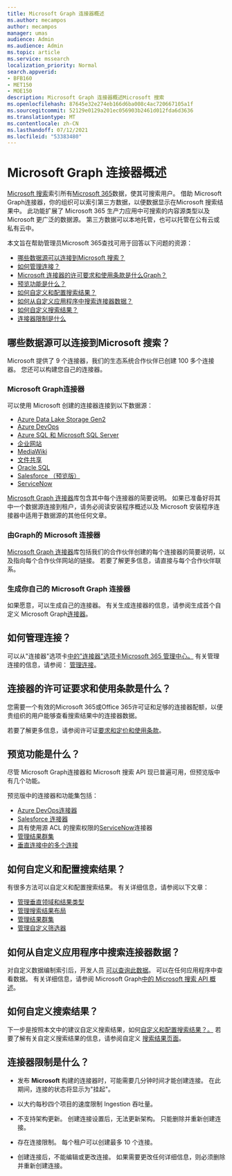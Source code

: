 ```yaml
---
title: Microsoft Graph 连接器概述
ms.author: mecampos
author: mecampos
manager: umas
audience: Admin
ms.audience: Admin
ms.topic: article
ms.service: mssearch
localization_priority: Normal
search.appverid:
- BFB160
- MET150
- MOE150
description: Microsoft Graph 连接器概述Microsoft 搜索
ms.openlocfilehash: 87645e32e274eb166d6ba008c4ac720667105a1f
ms.sourcegitcommit: 52129e0129a201ec056903b2461d012fda6d3636
ms.translationtype: MT
ms.contentlocale: zh-CN
ms.lasthandoff: 07/12/2021
ms.locfileid: "53383480"
---
```

<!---Previous ms.author: monaray --->

# <a name="overview-of-microsoft-graph-connectors"></a>Microsoft Graph 连接器概述

[Microsoft 搜索](./overview-microsoft-search.md)索引所有[Microsoft 365](https://www.microsoft.com/microsoft-365)数据，使其可搜索用户。 借助 Microsoft Graph连接器，你的组织可以索引第三方数据，以便数据显示在Microsoft 搜索结果中。 此功能扩展了 Microsoft 365 生产力应用中可搜索的内容源类型以及 Microsoft 更广泛的数据源。 第三方数据可以本地托管，也可以托管在公有云或私有云中。

<!---link Microsoft Graph reference in line 19 when we have access to relevant documentation--->

本文旨在帮助管理员Microsoft 365查找可用于回答以下问题的资源：

* [哪些数据源可以连接到Microsoft 搜索？](#what-data-sources-can-be-connected-to-microsoft-search)
* [如何管理连接？](#how-do-i-manage-my-connections)
* [Microsoft 连接器的许可要求和使用条款是什么Graph？](#what-are-the-license-requirements-and-terms-of-use-for-connectors)
* [预览功能是什么？](#what-are-the-preview-features)
* [如何自定义和配置搜索结果？](#how-do-i-customize-and-configure-search-results)
* [如何从自定义应用程序中搜索连接器数据？](#how-do-i-search-my-connector-data-from-a-custom-application)
* [如何自定义搜索结果？](#how-do-i-customize-search-results)
* [连接器限制是什么](#what-are-the-connector-limitations)

<!---Add Value, scenario, example, and/or graphic in December updates--->
<!---Probably remove architecture section below
## Architecture

The following architectural diagram of the Microsoft Graph platform shows how Graph connector content flows through content indexing to user results in [Microsoft Search](./overview-microsoft-search.md) clients. The rest of this section explains each of the key building blocks in the diagram.

![Diagram: on-premises and cloud-based data is pulled by connectors and indexed by the Microsoft Search API, and then the Microsoft Search service delivers the results to users.](media/connectors-overview/highlevel-connectors.png)
Graph connectors can pull data from cloud-based (SaaS) data sources and on-premises data stores. The above diagram shows connections to only two data sources, but you can add connections to up ten sources per tenant.

The Microsoft Graph Connectors API instantiates one connection per data source. Then, the API indexes and stores the data. Established connections interact with Microsoft Search, so users can get search results.

You can use the Microsoft 365 [admin center](https://admin.microsoft.com) to setup and manage any of the Graph connectors by Microsoft. The admin center has a simple user interface that makes it easy to establish the connection to your data source, and monitor connection status and utilization.

***Edit paragraph below***
To create a **connection** to a data source, admins need authenticated access to the data and the entire content repository. The data is fed to the graph connector service for indexing.--->

## <a name="what-data-sources-can-be-connected-to-microsoft-search"></a>哪些数据源可以连接到Microsoft 搜索？

Microsoft 提供了 9 个连接器，我们的生态系统合作伙伴已创建 100 多个连接器。 您还可以构建您自己的连接器。

### <a name="microsoft-graph-connectors-by-microsoft"></a>Microsoft Graph连接器

可以使用 Microsoft 创建的连接器连接到以下数据源：

<!---Add links below when new docs are created--->
* [Azure Data Lake Storage Gen2](azure-data-lake-connector.md)
* [Azure DevOps](azure-devops-connector.md)
* [Azure SQL 和 Microsoft SQL Server](MSSQL-connector.md)
* [企业网站](enterprise-web-connector.md)
* [MediaWiki](mediawiki-connector.md)
* [文件共享](fileshare-connector.md)
* [Oracle SQL](OracleSQL-connector.md)
* [Salesforce （预览版）](salesforce-connector.md)
* [ServiceNow](servicenow-connector.md)

[Microsoft Graph 连接器](https://www.microsoft.com/microsoft-search/connectors)库包含其中每个连接器的简要说明。 如果已准备好将其中一个数据源连接到租户，请务必阅读安装程序概述以及 Microsoft 安装程序连接器中[](configure-connector.md)适用于数据源的其他任何文章。

### <a name="microsoft-graph-connectors-by-our-partners"></a>由Graph的 Microsoft 连接器

[Microsoft Graph 连接器](https://www.microsoft.com/microsoft-search/connectors)库包括我们的合作伙伴创建的每个连接器的简要说明，以及指向每个合作伙伴网站的链接。 若要了解更多信息，请直接与每个合作伙伴联系。

### <a name="build-your-own-microsoft-graph-connector"></a>生成你自己的 Microsoft Graph 连接器

如果愿意，可以生成自己的连接器。 有关生成连接器的信息，请参阅生成首个自定义 Microsoft Graph[连接器](/graph/connecting-external-content-build-quickstart)。

## <a name="how-do-i-manage-my-connections"></a>如何管理连接？

可以从"连接器"选项卡[中的"连接器"选项卡](https://admin.microsoft.com/Adminportal/Home#/MicrosoftSearch/Connectors)[Microsoft 365 管理中心。](https://admin.microsoft.com/) 有关管理连接的信息，请参阅： [管理连接](manage-connector.md)。

## <a name="what-are-the-license-requirements-and-terms-of-use-for-connectors"></a>连接器的许可证要求和使用条款是什么？

您需要一个有效的Microsoft 365或Office 365许可证和足够的连接器配额，以便贵组织的用户能够查看搜索结果中的连接器数据。

若要了解更多信息，请参阅许可证[要求和定价](licensing.md)[和使用条款](terms-of-use.md)。

## <a name="what-are-the-preview-features"></a>预览功能是什么？

尽管 Microsoft Graph连接器和 Microsoft 搜索 API 现已普遍可用，但预览版中有几个功能。

预览版中的连接器和功能集包括：

* [Azure DevOps连接器](azure-devops-connector.md)
* [Salesforce 连接器](salesforce-connector.md)
* 具有使用源 ACL 的搜索权限的[ServiceNow](servicenow-connector.md)连接器
* [管理结果群集](result-cluster.md)
* [垂直连接中的多个连接](customize-search-page.md#multiple-connections-in-a-vertical)

## <a name="how-do-i-customize-and-configure-search-results"></a>如何自定义和配置搜索结果？

有很多方法可以自定义和配置搜索结果。 有关详细信息，请参阅以下文章：

* [管理垂直领域和结果类型](customize-search-page.md)
* [管理搜索结果布局](customize-results-layout.md)
* [管理结果群集](result-cluster.md)
* [管理自定义筛选器](custom-filters.md)

## <a name="how-do-i-search-my-connector-data-from-a-custom-application"></a>如何从自定义应用程序中搜索连接器数据？

对自定义数据编制索引后，开发人员 [可以查询此数据](/graph/search-concept-custom-types)。 可以在任何应用程序中查看数据。 有关详细信息，请参阅 Microsoft Graph[中的 Microsoft 搜索 API 概述](/graph/search-concept-overview)。

## <a name="how-do-i-customize-search-results"></a>如何自定义搜索结果？

下一步是按照本文中的建议自定义搜索结果，如何[自定义和配置搜索结果？。](#how-do-i-customize-and-configure-search-results) 若要了解有关自定义搜索结果的信息，请参阅自定义 [搜索结果页面](customize-search-page.md)。

## <a name="what-are-the-connector-limitations"></a>连接器限制是什么？

* 发布 **Microsoft** 构建的连接器时，可能需要几分钟时间才能创建连接。 在此期间，连接的状态将显示为"挂起"。

* 以大约每秒四个项目的速度限制 Ingestion 吞吐量。

* 不支持架构更新。 创建连接设置后，无法更新架构。 只能删除并重新创建连接。

* 存在连接限制。 每个租户可以创建最多 10 个连接。

* 创建连接后，不能编辑或更改连接。 如果需要更改任何详细信息，则必须删除并重新创建连接。
